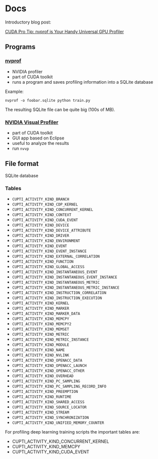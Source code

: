 # Docs

Introductory blog post:

[CUDA Pro Tip: nvprof is Your Handy Universal GPU Profiler](https://devblogs.nvidia.com/parallelforall/cuda-pro-tip-nvprof-your-handy-universal-gpu-profiler/)

## Programs

### [nvprof](http://docs.nvidia.com/cuda/profiler-users-guide/index.html)

- NVIDIA profiler
- part of CUDA toolkit
- runs a program and saves profiling information into a SQLite database

Example:

```
nvprof -o foobar.sqlite python train.py
```

The resulting SQLite file can be quite big (100s of MB).

### [NVIDIA Visual Profiler](https://developer.nvidia.com/nvidia-visual-profiler)

- part of CUDA toolkit
- GUI app based on Eclipse
- useful to analyze the results
- run `nvvp`

## File format

SQLite database

### Tables

- `CUPTI_ACTIVITY_KIND_BRANCH`
- `CUPTI_ACTIVITY_KIND_CDP_KERNEL`
- `CUPTI_ACTIVITY_KIND_CONCURRENT_KERNEL`
- `CUPTI_ACTIVITY_KIND_CONTEXT`
- `CUPTI_ACTIVITY_KIND_CUDA_EVENT`
- `CUPTI_ACTIVITY_KIND_DEVICE`
- `CUPTI_ACTIVITY_KIND_DEVICE_ATTRIBUTE`
- `CUPTI_ACTIVITY_KIND_DRIVER`
- `CUPTI_ACTIVITY_KIND_ENVIRONMENT`
- `CUPTI_ACTIVITY_KIND_EVENT`
- `CUPTI_ACTIVITY_KIND_EVENT_INSTANCE`
- `CUPTI_ACTIVITY_KIND_EXTERNAL_CORRELATION`
- `CUPTI_ACTIVITY_KIND_FUNCTION`
- `CUPTI_ACTIVITY_KIND_GLOBAL_ACCESS`
- `CUPTI_ACTIVITY_KIND_INSTANTANEOUS_EVENT`
- `CUPTI_ACTIVITY_KIND_INSTANTANEOUS_EVENT_INSTANCE`
- `CUPTI_ACTIVITY_KIND_INSTANTANEOUS_METRIC`
- `CUPTI_ACTIVITY_KIND_INSTANTANEOUS_METRIC_INSTANCE`
- `CUPTI_ACTIVITY_KIND_INSTRUCTION_CORRELATION`
- `CUPTI_ACTIVITY_KIND_INSTRUCTION_EXECUTION`
- `CUPTI_ACTIVITY_KIND_KERNEL`
- `CUPTI_ACTIVITY_KIND_MARKER`
- `CUPTI_ACTIVITY_KIND_MARKER_DATA`
- `CUPTI_ACTIVITY_KIND_MEMCPY`
- `CUPTI_ACTIVITY_KIND_MEMCPY2`
- `CUPTI_ACTIVITY_KIND_MEMSET`
- `CUPTI_ACTIVITY_KIND_METRIC`
- `CUPTI_ACTIVITY_KIND_METRIC_INSTANCE`
- `CUPTI_ACTIVITY_KIND_MODULE`
- `CUPTI_ACTIVITY_KIND_NAME`
- `CUPTI_ACTIVITY_KIND_NVLINK`
- `CUPTI_ACTIVITY_KIND_OPENACC_DATA`
- `CUPTI_ACTIVITY_KIND_OPENACC_LAUNCH`
- `CUPTI_ACTIVITY_KIND_OPENACC_OTHER`
- `CUPTI_ACTIVITY_KIND_OVERHEAD`
- `CUPTI_ACTIVITY_KIND_PC_SAMPLING`
- `CUPTI_ACTIVITY_KIND_PC_SAMPLING_RECORD_INFO`
- `CUPTI_ACTIVITY_KIND_PREEMPTION`
- `CUPTI_ACTIVITY_KIND_RUNTIME`
- `CUPTI_ACTIVITY_KIND_SHARED_ACCESS`
- `CUPTI_ACTIVITY_KIND_SOURCE_LOCATOR`
- `CUPTI_ACTIVITY_KIND_STREAM`
- `CUPTI_ACTIVITY_KIND_SYNCHRONIZATION`
- `CUPTI_ACTIVITY_KIND_UNIFIED_MEMORY_COUNTER`

For profiling deep learning training scripts the important tables are:

- CUPTI_ACTIVITY_KIND_CONCURRENT_KERNEL
- CUPTI_ACTIVITY_KIND_MEMCPY
- CUPTI_ACTIVITY_KIND_CUDA_EVENT
